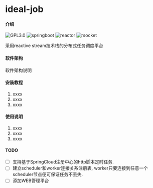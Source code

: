 # ideal-job

#### 介绍

![GPL3.0](https://img.shields.io/badge/License-GPL%203.0-blue.svg?longCache=true&style=flat-square)
![springboot](https://img.shields.io/badge/Spring%20Boot-2.3.3-yellow.svg?style=flat-square)
![reactor](https://img.shields.io/badge/Project%20Reactor-Dysprosium%20SR11-orange.svg?longCache=true&style=flat-square)
![rsocket](https://img.shields.io/badge/RSocket-1.0.2-brightgreen.svg?longCache=true&style=flat-square)


采用reactive stream技术栈的分布式任务调度平台

#### 软件架构
软件架构说明


#### 安装教程

1.  xxxx
2.  xxxx
3.  xxxx

#### 使用说明

1.  xxxx
2.  xxxx
3.  xxxx

#### TODO

- [ ] 支持基于SpringCloud注册中心的http脚本定时任务.
- [ ] 建立scheduler和worker连接关系注册表, worker只要连接到任意一个scheduler节点便可保证任务不丢失.
- [ ] 添加WEB管理平台